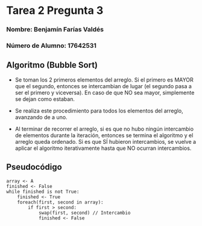# Tarea 2 Pregunta 3

### Nombre: Benjamín Farías Valdés

### Número de Alumno: 17642531

## Algoritmo (Bubble Sort)

- Se toman los 2 primeros elementos del arreglo. Si el primero es MAYOR que el segundo, entonces se intercambian de lugar (el segundo pasa a ser el primero y viceversa). En caso de que NO sea mayor, simplemente se dejan como estaban.

- Se realiza este procedimiento para todos los elementos del arreglo, avanzando de a uno.

- Al terminar de recorrer el arreglo, si es que no hubo ningún intercambio de elementos durante la iteración, entonces se termina el algoritmo y el arreglo queda ordenado. Si es que SÍ hubieron intercambios, se vuelve a aplicar el algoritmo iterativamente hasta que NO ocurran intercambios.

## Pseudocódigo

```
array <- A
finished <- False
while finished is not True:
    finished <- True
    foreach(first, second in array):
        if first > second:
            swap(first, second) // Intercambio
            finished <- False
```
